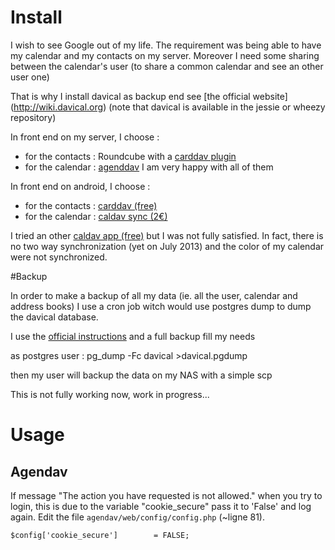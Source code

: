 # Install

I wish to see Google out of my life.
The requirement was being able to have my calendar and my contacts on my server.
Moreover I need some sharing between the calendar's user
(to share a common calendar and see an other user one)

That is why I install davical as backup end
see [the official website] (http://wiki.davical.org) (note that davical is available in the 
jessie or wheezy repository)

In front end on my server, I choose :
* for the contacts : Roundcube with a [carddav plugin](http://www.crash-override.net/carddav.html)
* for the calendar : [agenddav](http://agendav.org/)
I am very happy with all of them

In front end on android, I choose :
* for the contacts : [carddav (free)](https://play.google.com/store/apps/details?id=org.dmfs.carddav.sync)
* for the calendar : [caldav sync (2€)](https://play.google.com/store/apps/details?id=org.dmfs.caldav.lib)

I tried an other [caldav app (free)](https://play.google.com/store/apps/details?id=org.dmfs.caldav.lib)
but I was not fully satisfied.
In fact, there is no two way synchronization (yet on July 2013) and the color of my calendar were not synchronized.


#Backup

In order to make a backup of all my data (ie. all the user, calendar and address books)
I use a cron job witch would use postgres dump to dump the davical database.

I use the [official instructions](http://wiki.davical.org/w/Backups)
and a full backup fill my needs

as postgres user :
pg_dump -Fc davical >davical.pgdump

then my user will backup the data on my NAS with a simple scp

This is not fully working now, work in progress...

# Usage

## Agendav

If message "The action you have requested is not allowed." when you try to login,
this is due to the variable "cookie_secure" pass it to 'False' and log again.
Edit the file `agendav/web/config/config.php` (~ligne 81).


    $config['cookie_secure']        = FALSE;

